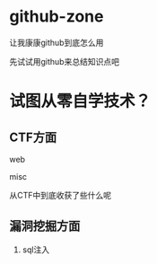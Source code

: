 # github-zone
让我康康github到底怎么用

先试试用github来总结知识点吧

# 试图从零自学技术？
## CTF方面
web

misc

从CTF中到底收获了些什么呢

## 漏洞挖掘方面
1. sql注入



